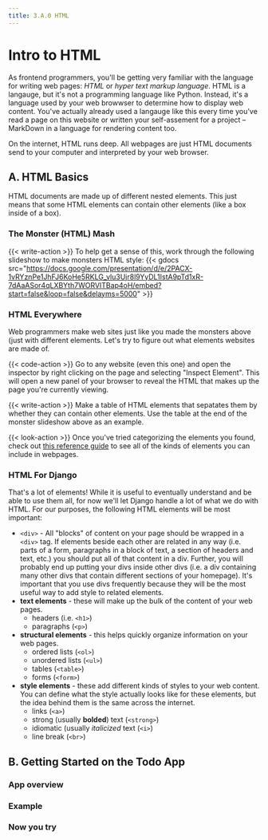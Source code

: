```yaml
---
title: 3.A.0 HTML
---
```


# Intro to HTML

As frontend programmers, you'll be getting very familiar with the language for writing web pages: *HTML* or *hyper text markup language*.
HTML is a langauge, but it's not a programming language like Python. Instead, it's a language used by your web browwser to determine how 
to display web content. You've actually already used a langauge like this every time you've read a page on this website or written your
self-assement for a project – MarkDown in a language for rendering content too.

On the internet, HTML runs deep. All webpages are just HTML documents send to your computer and interpreted by your web browser.

## A. HTML Basics
HTML documents are made up of different nested elements. This just means that some HTML elements can contain other elements (like a box
inside of a box).

### The Monster (HTML) Mash

{{< write-action >}} To help get a sense of this, work through the following slideshow to make monsters HTML style:
{{< gdocs src="https://docs.google.com/presentation/d/e/2PACX-1vRYznPe1JhFJ6KoHe5RKLG_vlu3Ujr8l9YyDL1IstA9pTd1xR-7dAaASor4qLXBYth7WORVITBap4oH/embed?start=false&loop=false&delayms=5000" >}}

### HTML Everywhere
Web programmers make web sites just like you made the monsters above (just with different elements. Let's try to figure out what elements websites are
made of.

{{< code-action >}} Go to any website (even this one) and open the inspector by right clicking on the page and selecting "Inspect Element". This
will open a new panel of your browser to reveal the HTML that makes up the page you're currently viewing.

{{< write-action >}} Make a table of HTML elements that sepatates them by whether they can contain other elements. Use the table at the end
of the monster slideshow above as an example.

{{< look-action >}} Once you've tried categorizing the elements you found, check out [this reference guide](https://developer.mozilla.org/en-US/docs/Web/HTML/Element)
to see all of the kinds of elements you can include in webpages.

### HTML For Django
That's a lot of elements! While it is useful to eventually understand and be able to use them all, for now we'll let Django handle a lot
of what we do with HTML. For our purposes, the following HTML elements will be most important:

* `<div>` - All "blocks" of content on your page should be wrapped in a `<div>` tag. If elements beside each other are related in any way (i.e.
parts of a form, paragraphs in a block of text, a section of headers and text, etc.) you should put all of that content in a div. Further, you
will probably end up putting your divs inside other divs (i.e. a div containing many other divs that contain different sections of your homepage).
It's important that you use divs frequently because they will be the most useful way to add style to related elements.
* **text elements** - these will make up the bulk of the content of your web pages.
    * headers (i.e. `<h1>`)
    * paragraphs (`<p>`)
* **structural elements** - this helps quickly organize information on your web pages.
    * ordered lists (`<ol>`)
    * unordered lists (`<ul>`)
    * tables (`<table>`)
    * forms (`<form>`)
* **style elements** - these add different kinds of styles to your web content. You can define what the style actually looks like for these
elements, but the idea behind them is the same across the internet.
    * links (`<a>`)
    * strong (usually **bolded**) text (`<strong>`)
    * idiomatic (usually *italicized* text (`<i>`)
    * line break (`<br>`)

## B. Getting Started on the Todo App

### App overview

### Example

### Now you try

